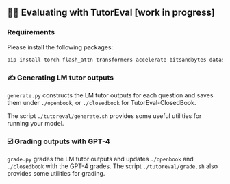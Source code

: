 ## 🧑‍💻 Evaluating with TutorEval [work in progress]

### Requirements

Please install the following packages:

```python
pip install torch flash_attn transformers accelerate bitsandbytes datasets pandas openai rich
```

### ✍️ Generating LM tutor outputs

`generate.py` constructs the LM tutor outputs for each question and saves them under `./openbook`, or `./closedbook` for TutorEval-ClosedBook.

The script `./tutoreval/generate.sh` provides some useful utilities for running your model.

### ☑️ Grading outputs with GPT-4
`grade.py` grades the LM tutor outputs and updates `./openbook` and `./closedbook` with the GPT-4 grades.
The script `./tutoreval/grade.sh` also provides some utilities for grading.
